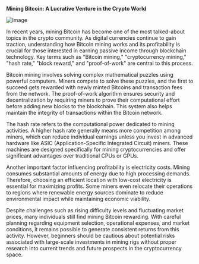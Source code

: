 **Mining Bitcoin: A Lucrative Venture in the Crypto World**

![Image](https://github.com/user-attachments/assets/31692037-0104-4703-abd1-696b6a7dd41b)

In recent years, mining Bitcoin has become one of the most talked-about topics in the crypto community. As digital currencies continue to gain traction, understanding how Bitcoin mining works and its profitability is crucial for those interested in earning passive income through blockchain technology. Key terms such as "Bitcoin mining," "cryptocurrency mining," "hash rate," "block reward," and "proof-of-work" are central to this process.

Bitcoin mining involves solving complex mathematical puzzles using powerful computers. Miners compete to solve these puzzles, and the first to succeed gets rewarded with newly minted Bitcoins and transaction fees from the network. The proof-of-work algorithm ensures security and decentralization by requiring miners to prove their computational effort before adding new blocks to the blockchain. This system also helps maintain the integrity of transactions within the Bitcoin network.

The hash rate refers to the computational power dedicated to mining activities. A higher hash rate generally means more competition among miners, which can reduce individual earnings unless you invest in advanced hardware like ASIC (Application-Specific Integrated Circuit) miners. These machines are designed specifically for mining cryptocurrencies and offer significant advantages over traditional CPUs or GPUs.

Another important factor influencing profitability is electricity costs. Mining consumes substantial amounts of energy due to high processing demands. Therefore, choosing an efficient location with low-cost electricity is essential for maximizing profits. Some miners even relocate their operations to regions where renewable energy sources dominate to reduce environmental impact while maintaining economic viability.

Despite challenges such as rising difficulty levels and fluctuating market prices, many individuals still find mining Bitcoin rewarding. With careful planning regarding equipment selection, operational expenses, and market conditions, it remains possible to generate consistent returns from this activity. However, beginners should be cautious about potential risks associated with large-scale investments in mining rigs without proper research into current trends and future prospects in the cryptocurrency space.
